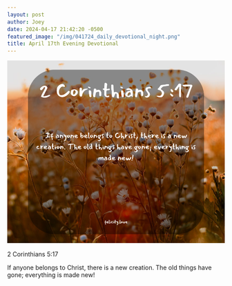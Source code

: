 ```yaml
---
layout: post
author: Joey
date: 2024-04-17 21:42:20 -0500
featured_image: "/img/041724_daily_devotional_night.png"
title: April 17th Evening Devotional
---
```


[![April 17th 2024 - Evening Devotional](/img/041724_daily_devotional_night.png)](/img/041724_daily_devotional_night.png)

2 Corinthians 5:17

If anyone belongs to Christ, there is a new creation. The old things have gone; everything is made new!